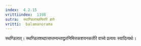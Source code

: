 ```yaml
---
index:  4.2.15
vrittiindex:  1198
sutra:  स्थाण्डिलाच्छयितरि ब्राते
vritti:  balamanorama 
---
```


स्थण्डिलात्। स्थण्डिलशब्दात्सप्तम्यन्ताद्व्रतनिमित्तकशयनकर्तरि वाच्ये प्रत्ययः स्यादित्यर्थः। 

